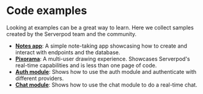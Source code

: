 # Code examples

Looking at examples can be a great way to learn. Here we collect samples created by the Serverpod team and the community.

- __[Notes app](https://github.com/serverpod/notes)__: A simple note-taking app showcasing how to create and interact with endpoints and the database.
- __[Pixorama](https://pixorama.live)__: A multi-user drawing experience. Showcases Serverpod's real-time capabilities and is less than one page of code.
- __[Auth module](https://github.com/serverpod/serverpod/tree/main/examples/auth_example)__: Shows how to use the auth module and authenticate with different providers.
- __[Chat module](https://github.com/serverpod/serverpod/tree/main/examples/chat)__: Shows how to use the chat module to do a real-time chat.
